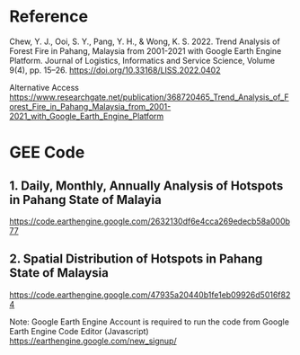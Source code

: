 # Reference 
Chew, Y. J., Ooi, S. Y., Pang, Y. H., & Wong, K. S. 2022. Trend Analysis of Forest Fire in Pahang, Malaysia from 2001-2021 with Google Earth Engine Platform. Journal of Logistics, Informatics and Service Science, Volume 9(4), pp. 15–26. https://doi.org/10.33168/LISS.2022.0402

Alternative Access
https://www.researchgate.net/publication/368720465_Trend_Analysis_of_Forest_Fire_in_Pahang_Malaysia_from_2001-2021_with_Google_Earth_Engine_Platform

# GEE Code
## 1. Daily, Monthly, Annually Analysis of Hotspots in Pahang State of Malayia
https://code.earthengine.google.com/2632130df6e4cca269edecb58a000b77

## 2. Spatial Distribution of Hotspots in Pahang State of Malaysia 
https://code.earthengine.google.com/47935a20440b1fe1eb09926d5016f824

Note: Google Earth Engine Account is required to run the code from Google Earth Engine Code Editor (Javascript)
https://earthengine.google.com/new_signup/


